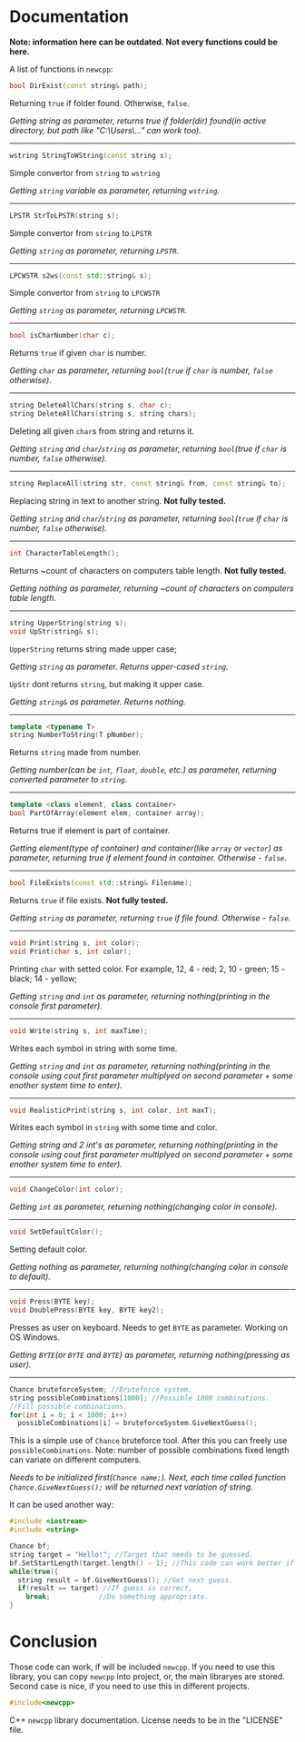 <h1>Documentation</h1>

**Note: information here can be outdated. Not every functions could be here.**

A list of functions in `newcpp`:

```C++
bool DirExist(const string& path);
```
Returning `true` if folder found. Otherwise, `false`.

*Getting string as parameter, returns true if folder(dir) found(in active directory, but path like "C:\\Users\\..." can work too).*
<hr>

```C++
wstring StringToWString(const string s);
```
Simple convertor from `string` to `wstring`

*Getting `string` variable as parameter, returning `wstring`.*
<hr>

```C++
LPSTR StrToLPSTR(string s);
```
Simple convertor from `string` to `LPSTR`

*Getting `string` as parameter, returning `LPSTR`.*
<hr>

```C++
LPCWSTR s2ws(const std::string& s);
```
Simple convertor from `string` to `LPCWSTR`

*Getting `string` as parameter, returning `LPCWSTR`.*
<hr>

```C++
bool isCharNumber(char c);
```
Returns `true` if given `char` is number.

*Getting `char` as parameter, returning `bool`(`true` if `char` is number, `false` otherwise).*
<hr>

```C++
string DeleteAllChars(string s, char c);
string DeleteAllChars(string s, string chars);
```
Deleting all given `char`s from string and returns it.

*Getting `string` and `char`/`string` as parameter, returning `bool`(true if `char` is number, `false` otherwise).*
<hr>

```C++
string ReplaceAll(string str, const string& from, const string& to);
```
Replacing string in text to another string. <b>Not fully tested.</b>

*Getting `string` and `char`/`string` as parameter, returning `bool`(`true` if `char` is number, `false` otherwise).*
<hr>

```C++
int CharacterTableLength();
```
Returns ~count of characters on computers table length. <b>Not fully tested.</b>

*Getting nothing as parameter, returning ~count of characters on computers table length.*
<hr>

```C++
string UpperString(string s);
void UpStr(string& s);
```
`UpperString` returns string made upper case;

*Getting `string` as parameter. Returns upper-cased `string`.*

`UpStr` dont returns `string`, but making it upper case.

*Getting `string&` as parameter. Returns nothing.*
<hr>

```C++
template <typename T>
string NumberToString(T pNumber);
```
Returns `string` made from number.

*Getting number(can be `int`, `float`, `double`, etc.) as parameter, returning converted parameter to `string`.*
<hr>

```C++
template <class element, class container>
bool PartOfArray(element elem, container array);
```
Returns true if element is part of container.

*Getting element(type of container) and container(like `array` or `vector`) as parameter, returning true if element found in container. Otherwise - `false`.*
<hr>

```C++
bool FileExists(const std::string& Filename);
```
Returns `true` if file exists. <b>Not fully tested.</b>

*Getting `string` as parameter, returning `true` if file found. Otherwise - `false`.*
<hr>

```C++
void Print(string s, int color);
void Print(char s, int color);
```
Printing `char` with setted color. For example, 12, 4 - red; 2, 10 - green; 15 - black; 14 - yellow;

*Getting `string` and `int` as parameter, returning nothing(printing in the console first parameter).*
<hr>

```C++
void Write(string s, int maxTime);
```
Writes each symbol in string with some time.

*Getting `string` and `int` as parameter, returning nothing(printing in the console using cout first parameter multiplyed on second parameter + some enother system time to enter).*
<hr>

```C++
void RealisticPrint(string s, int color, int maxT);
```
Writes each symbol in `string` with some time and color.

*Getting string and 2 int's as parameter, returning nothing(printing in the console using cout first parameter multiplyed on second parameter + some enother system time to enter).*
<hr>

```C++
void ChangeColor(int color);
```

*Getting `int` as parameter, returning nothing(changing color in console).*
<hr>

```C++
void SetDefaultColor();
```
Setting default color.

*Getting nothing as parameter, returning nothing(changing color in console to default).*
<hr>

```C++
void Press(BYTE key);
void DoublePress(BYTE key, BYTE key2);
```
Presses as user on keyboard. Needs to get `BYTE` as parameter. Working on OS Windows.

*Getting `BYTE`(or `BYTE` and `BYTE`) as parameter, returning nothing(pressing as user).*
<hr>

```C++
Chance bruteforceSystem; //Bruteforce system.
string possibleCombinations[1000]; //Possible 1000 combinations.
//Fill possible combinations.
for(int i = 0; i < 1000; i++)
  possibleCombinations[i] = bruteforceSystem.GiveNextGuess();
```
This is a simple use of `Chance` bruteforce tool. After this you can freely use `possibleCombinations`.
Note: number of possible combinations fixed length can variate on different computers.

*Needs to be initialized first(`Chance name;`). Next, each time called function `Chance.GiveNextGuess();` will be returned next variation of string.*

It can be used another way:
```C++
#include <iostream>
#include <string>

Chance bf;
string target = "Hello!"; //Target that needs to be guessed.
bf.SetStartLength(target.length() - 1); //This code can work better if you know sought length. This line can be removed.
while(true){
  string result = bf.GiveNextGuess(); //Get next guess.
  if(result == target) //If guess is correct,
    break;            //Do something appropriate.
}
```
# Conclusion
Those code can work, if will be included `newcpp`. If you need to use this library, you can copy `newcpp` into project, or, the main libraryes are stored. Second case is nice, if you need to use this in different projects.
```C++
#include<newcpp>
```
C++ `newcpp` library documentation. License needs to be in the "LICENSE" file.
